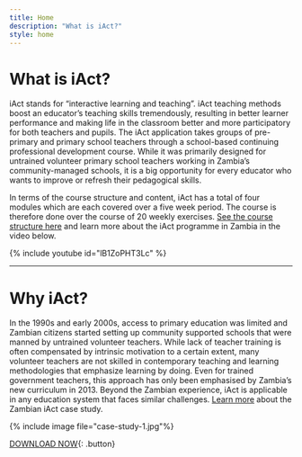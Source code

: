 ```yaml
---
title: Home
description: "What is iAct?"
style: home
---
```


# What is iAct?

iAct stands for “interactive learning and teaching”. iAct teaching methods boost an educator’s teaching skills tremendously, resulting in better learner performance and making life in the classroom better and more participatory for both teachers and pupils. The iAct application takes groups of pre-primary and primary school teachers through a school-based continuing professional development course. While it was primarily designed for untrained volunteer primary school teachers working in Zambia’s community-managed schools, it is a big opportunity for every educator who wants to improve or refresh their pedagogical skills.

In terms of the course structure and content, iAct has a total of four modules which are each covered over a five week period. The course is therefore done over the course of 20 weekly exercises. [See the course structure here](course-structure) and learn more about the iAct programme in Zambia in the video below.

{% include youtube id="lB1ZoPHT3Lc" %}

---
# Why iAct?

In the 1990s and early 2000s, access to primary education was limited and Zambian citizens started setting up community supported schools that were manned by untrained volunteer teachers. While lack of teacher training is often compensated by intrinsic motivation to a certain extent, many volunteer teachers are not skilled in contemporary teaching and learning methodologies that emphasize learning by doing. Even for trained government teachers, this approach has only been emphasised by Zambia’s new curriculum in 2013. Beyond the Zambian experience, iAct is applicable in any education system that faces similar challenges. [Learn more](iact-in-zambia) about the Zambian iAct case study.

{% include image file="case-study-1.jpg"%}

[DOWNLOAD NOW](https://play.google.com/store/apps/details?id=io.rff.saide.iact){: .button}